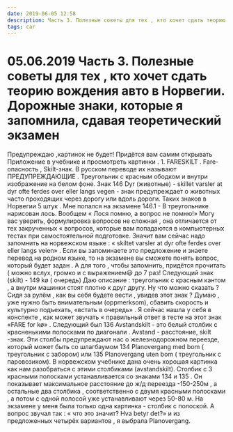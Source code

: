 ```yaml
---
date: 2019-06-05 12:58
description: Часть 3. Полезные советы для тех , кто хочет сдать теорию вождения авто в Норвегии. Дорожные знаки, которые я запомнила, сдавая теоретический экзамен
tags: car
---
```

# 05.06.2019 Часть 3. Полезные советы для тех , кто хочет сдать теорию вождения авто в Норвегии. Дорожные знаки, которые я запомнила, сдавая теоретический экзамен

Предупреждаю ,картинок не будет! Придётся вам самим  открывать Приложение в учебнике и просмотреть картинки .   1. FARESKILT  . Fare-опасность ,  Skilt-знак.  В русском переводе их называют ПРЕДУПРЕЖДАЮЩИЕ  .  Треугольник с красным ободком и внутри изображение на белом фоне. Знак 146 Dyr (животные) - skillet varsler at dyr ofte ferdes over eller langs vegen - знак предупреждает о животных часто проходящих через дорогу или вдоль дороги.  Таких знаков в Норвегии 5 штук   . Мне попался на экзамене 146.1  - В треугольнике нарисован лось. Вообщем « Лося помню, а вопрос не помню!»  Могу вас уверить, формулировка вопросов не сложная , она отличается от тех закрученных « вопросов, которые вам попадаются в компьютерных тестах при самостоятельной подготовке.  Значит вам сейчас надо запомнить  на норвежском языке : « skiltet varsler at dyr ofte ferdes over eller langs veien» . Если вы запоминаете это предложение и знаете перевод на родном языке, то на экзамене вы сможете понять вопрос, который будет задан . А для того , чтобы запомнить,  придётся прочитать ( можно вслух, громко и с выражением😃 до 7 раз!                 Следующий знак (skilt) - 149  kø ( очередь)   Даю описание : треугольник с красным кантом , а внутри машинки стоят плотно к друг другу.   Ну что можно сказать ? Сидя за рулём , как вы себя будете вести , увидев этот знак ?  Думаю , уже нужно быть внимательным  (oppmerksom), сбавить скорость и культурно подъехать, «встать в очередь» .  Я сейчас нашла у себя в конспекте , как может звучать « правильный ответ в тесте на этот знак  «FARE for kø» .       Следующий был  136 Avstandskilt - это белый столбик с красненькими полосками по диагонали . Avstand - расстояние, skilt -знак. Эти столбы предупреждают нас о железнодорожном переезде, который может быть со шлагбаумом  134 Planovergang med bom ( треугольник с забором) или 135 Planovergang uten bom ( треугольник с паровозиком). В норвежском учебнике дана очень хорошая картинка как нам разобраться с этими столбиками (avstandskilt). Столбик с 3 красными полосками устанавливается со знаками 134 и 135  . Он показывает максимальное расстояние до ж/д переезда -150-250м , а остальные два столбика , соответственно с двумя красными полосками , а  потом с одной полосой  уже устанавливают через 50-80 м.  На экзамене у меня была только одна картинка -  столбик с полоской. А вопрос звучал так : « что это значит? Hva betyr det?» и из предложенных четырёх вариантов , я выбрала Planovergang.  
